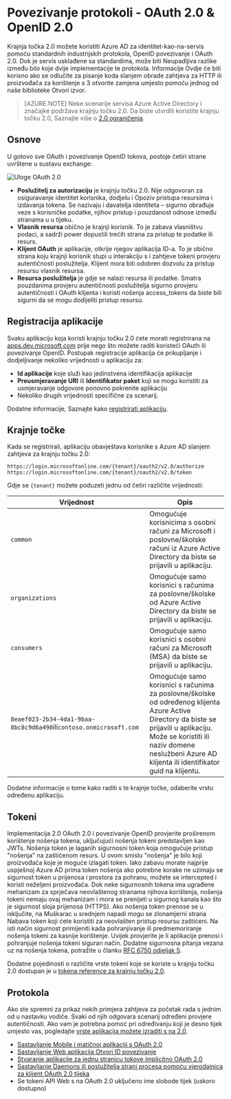 <properties
    pageTitle="Azure AD 2.0 protokoli | Microsoft Azure"
    description="Vodič kroz protokole koje podržava krajnja točka za Azure AD 2.0."
    services="active-directory"
    documentationCenter=""
    authors="dstrockis"
    manager="mbaldwin"
    editor=""/>

<tags
    ms.service="active-directory"
    ms.workload="identity"
    ms.tgt_pltfrm="na"
    ms.devlang="na"
    ms.topic="article"
    ms.date="09/16/2016"
    ms.author="dastrock"/>

# <a name="v20-protocols---oauth-20--openid-connect"></a>Povezivanje protokoli - OAuth 2.0 & OpenID 2.0

Krajnja točka 2.0 možete koristiti Azure AD za identitet-kao-na-servis pomoću standardnih industrijskih protokola, OpenID povezivanje i OAuth 2.0.  Dok je servis usklađene sa standardima, može biti Neupadljiva razlike između bilo koje dvije implementacije te protokola.  Informacije Ovdje će biti korisno ako se odlučite za pisanje koda slanjem obrade zahtjeva za HTTP ili proizvođača za korištenje s 3 otvorite zamjena umjesto pomoću jednog od naše biblioteke Otvori izvor.
<!-- TODO: Need link to libraries above -->

> [AZURE.NOTE]
    Neke scenarije servisa Azure Active Directory i značajke podržava krajnju točku 2.0.  Da biste utvrdili koristite krajnju točku 2.0, Saznajte više o [2.0 ograničenja](active-directory-v2-limitations.md).

## <a name="the-basics"></a>Osnove
U gotovo sve OAuth i povezivanje OpenID tokova, postoje četiri strane uvrštene u sustavu exchange:

![Uloge OAuth 2.0](../media/active-directory-v2-flows/protocols_roles.png)

- **Poslužitelj za autorizaciju** je krajnju točku 2.0.  Nije odgovoran za osiguravanje identitet korisnika, dodjelu i Opoziv pristupa resursima i izdavanja tokena.  Se nazivaju i davatelja identiteta – sigurno obrađuje veze s korisničke podatke, njihov pristup i pouzdanost odnose između stranama u u tijeku.
- **Vlasnik resursa** obično je krajnji korisnik.  To je zabava vlasništvu podaci, a sadrži power dopustili trećih strana za pristup te podatke ili resurs.
- **Klijent OAuth** je aplikacije, otkrije njegov aplikacija ID-a.  To je obično strana koju krajnji korisnik stupi u interakciju s i zahtjeve tokeni provjeru autentičnosti poslužitelja.  Klijent mora biti odobren dozvolu za pristup resursu vlasnik resursa.
- **Resursa poslužitelja** je gdje se nalazi resursa ili podatke.  Smatra pouzdanima provjeru autentičnosti poslužitelja sigurno provjeru autentičnosti i OAuth klijenta i koristi nošenja access_tokens da biste bili sigurni da se mogu dodijeliti pristup resursu.


## <a name="app-registration"></a>Registracija aplikacije
Svaku aplikaciju koja koristi krajnju točku 2.0 ćete morati registrirana na [apps.dev.microsoft.com](https://apps.dev.microsoft.com/?referrer=https://azure.microsoft.com/documentation/articles&deeplink=/appList) prije nego što možete raditi koristeći OAuth ili povezivanje OpenID.  Postupak registracije aplikacija će prikupljanje i dodjeljivanje nekoliko vrijednosti u aplikaciju za:

- **Id aplikacije** koje služi kao jedinstvena identifikacija aplikacije
- **Preusmjeravanje URI** ili **Identifikator paket** koji se mogu koristiti za usmjeravanje odgovore ponovno pokrenite aplikaciju
- Nekoliko drugih vrijednosti specifične za scenarij.

Dodatne informacije, Saznajte kako [registrirati aplikaciju](active-directory-v2-app-registration.md).

## <a name="endpoints"></a>Krajnje točke
Kada se registrirali, aplikaciju obavještava korisnike s Azure AD slanjem zahtjeva za krajnju točku 2.0:

```
https://login.microsoftonline.com/{tenant}/oauth2/v2.0/authorize
https://login.microsoftonline.com/{tenant}/oauth2/v2.0/token
```

Gdje se `{tenant}` možete poduzeti jednu od četiri različite vrijednosti:

| Vrijednost | Opis |
| ----------------------- | ------------------------------- |
| `common` | Omogućuje korisnicima s osobni računi za Microsoft i poslovne/školske računi iz Azure Active Directory da biste se prijavili u aplikaciju. |
| `organizations` | Omogućuje samo korisnici s računima za poslovne/školske od Azure Active Directory da biste se prijavili u aplikaciju. |
| `consumers` | Omogućuje samo korisnici s osobni računi za Microsoft (MSA) da biste se prijavili u aplikaciju. |
| `8eaef023-2b34-4da1-9baa-8bc8c9d6a490`ili`contoso.onmicrosoft.com` | Omogućuje samo korisnici s računima za poslovne/školske od određenog klijenta Azure Active Directory da biste se prijavili u aplikaciju.  Može se koristiti ili naziv domene neslužbeni Azure AD klijenta ili identifikator guid na klijentu.  |

Dodatne informacije o tome kako raditi s te krajnje točke, odaberite vrstu određenu aplikaciju.

## <a name="tokens"></a>Tokeni
Implementacija 2.0 OAuth 2.0 i povezivanje OpenID provjerite proširenom korištenje nošenja tokena, uključujući nošenja tokeni predstavljen kao JWTs. Nošenja token je laganih sigurnosni token koja omogućuje pristup "nošenja" na zaštićenom resurs. U ovom smislu "nošenja" je bilo koji proizvođača koje je moguće izlagati token. Iako zabavu morate najprije uspješnoj Azure AD prima token nošenja ako potrebne korake ne uzimaju se sigurnost token u prijenosa i prostora za pohranu, možete se intercepted i koristi neželjeni proizvođača. Dok neke sigurnosnih tokena ima ugrađene mehanizam za sprječava neovlaštenog stranama njihova korištenja, nošenja tokeni nemaju ovaj mehanizam i mora se prenijeti u sigurnog kanala kao što je sigurnost sloja prijenosa (HTTPS). Ako nošenja token prenose se u isključite, na Muškarac u srednjem napadi mogu se zlonamjerni strana Nabava token koji ćete koristiti za neovlašten pristup resursu zaštićeni. Na isti način sigurnost primijeniti kada pohranjivanje ili predmemoriranje nošenja tokeni za kasnije korištenje. Uvijek provjerite je li aplikacije prenosi i pohranjuje nošenja tokeni siguran način. Dodatne sigurnosna pitanja vezana uz na nošenja tokena, potražite u članku [RFC 6750 odjeljak 5](http://tools.ietf.org/html/rfc6750).

Dodatne pojedinosti o različite vrste tokeni koje se koriste u krajnju točku 2.0 dostupan je u [tokena reference za krajnju točku 2.0](active-directory-v2-tokens.md).

## <a name="protocols"></a>Protokola

Ako ste spremni za prikaz nekih primjera zahtjeva za početak rada s jednim od u nastavku vodiče.  Svaki od njih odgovara scenarij određeni provjere autentičnosti.  Ako vam je potrebna pomoć pri određivanju koji je desno tijek umjesto vas, pogledajte [vrste aplikacija možete izraditi s na 2.0](active-directory-v2-flows.md).

- [Sastavljanje Mobile i matičnoj aplikaciji s OAuth 2.0](active-directory-v2-protocols-oauth-code.md)
- [Sastavljanje Web aplikacija Otvori ID povezivanje](active-directory-v2-protocols-oidc.md)
- [Stvaranje aplikacije za jednu stranicu tokove implicitno OAuth 2.0](active-directory-v2-protocols-implicit.md)
- [Sastavljanje Daemons ili poslužitelja strani procesa pomoću vjerodajnica za klijent OAuth 2.0 tijeka](active-directory-v2-protocols-oauth-client-creds.md)
- Se tokeni API Web s na OAuth 2.0 uključeno ime slobode tijek (uskoro dostupno)

<!-- - Get tokens using a username & password with the OAuth 2.0 Resource Owner Password Credentials Flow (coming soon) --> 
